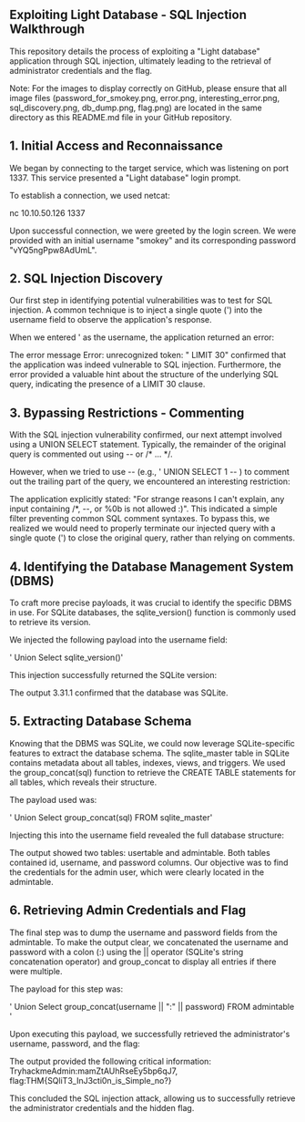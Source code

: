 ## Exploiting Light Database - SQL Injection Walkthrough

This repository details the process of exploiting a "Light database" application through SQL injection, ultimately leading to the retrieval of administrator credentials and the flag.

Note: For the images to display correctly on GitHub, please ensure that all image files (password_for_smokey.png, error.png, interesting_error.png, sql_discovery.png, db_dump.png, flag.png) are located in the same directory as this README.md file in your GitHub repository.
## 1. Initial Access and Reconnaissance

We began by connecting to the target service, which was listening on port 1337. This service presented a "Light database" login prompt.

To establish a connection, we used netcat:

nc 10.10.50.126 1337

Upon successful connection, we were greeted by the login screen. We were provided with an initial username "smokey" and its corresponding password "vYQ5ngPpw8AdUmL".
## 2. SQL Injection Discovery

Our first step in identifying potential vulnerabilities was to test for SQL injection. A common technique is to inject a single quote (') into the username field to observe the application's response.

When we entered ' as the username, the application returned an error:

The error message Error: unrecognized token: " LIMIT 30" confirmed that the application was indeed vulnerable to SQL injection. Furthermore, the error provided a valuable hint about the structure of the underlying SQL query, indicating the presence of a LIMIT 30 clause.
## 3. Bypassing Restrictions - Commenting

With the SQL injection vulnerability confirmed, our next attempt involved using a UNION SELECT statement. Typically, the remainder of the original query is commented out using -- or /* ... */.

However, when we tried to use -- (e.g., ' UNION SELECT 1 -- ) to comment out the trailing part of the query, we encountered an interesting restriction:

The application explicitly stated: "For strange reasons I can't explain, any input containing /*, --, or %0b is not allowed :)". This indicated a simple filter preventing common SQL comment syntaxes. To bypass this, we realized we would need to properly terminate our injected query with a single quote (') to close the original query, rather than relying on comments.
## 4. Identifying the Database Management System (DBMS)

To craft more precise payloads, it was crucial to identify the specific DBMS in use. For SQLite databases, the sqlite_version() function is commonly used to retrieve its version.

We injected the following payload into the username field:

' Union Select sqlite_version()'

This injection successfully returned the SQLite version:

The output 3.31.1 confirmed that the database was SQLite.
## 5. Extracting Database Schema

Knowing that the DBMS was SQLite, we could now leverage SQLite-specific features to extract the database schema. The sqlite_master table in SQLite contains metadata about all tables, indexes, views, and triggers. We used the group_concat(sql) function to retrieve the CREATE TABLE statements for all tables, which reveals their structure.

The payload used was:

' Union Select group_concat(sql) FROM sqlite_master'

Injecting this into the username field revealed the full database structure:

The output showed two tables: usertable and admintable. Both tables contained id, username, and password columns. Our objective was to find the credentials for the admin user, which were clearly located in the admintable.
## 6. Retrieving Admin Credentials and Flag

The final step was to dump the username and password fields from the admintable. To make the output clear, we concatenated the username and password with a colon (:) using the || operator (SQLite's string concatenation operator) and group_concat to display all entries if there were multiple.

The payload for this step was:

' Union Select group_concat(username || ":" || password) FROM admintable '

Upon executing this payload, we successfully retrieved the administrator's username, password, and the flag:

The output provided the following critical information: TryhackmeAdmin:mamZtAUhRseEy5bp6qJ7, flag:THM{SQliT3_InJ3cti0n_is_Simple_no?}

This concluded the SQL injection attack, allowing us to successfully retrieve the administrator credentials and the hidden flag.
